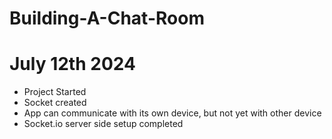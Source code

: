 # Building-A-Chat-Room

# July 12th 2024
- Project Started
- Socket created
- App can communicate with its own device, but not yet with other device
- Socket.io server side setup completed



